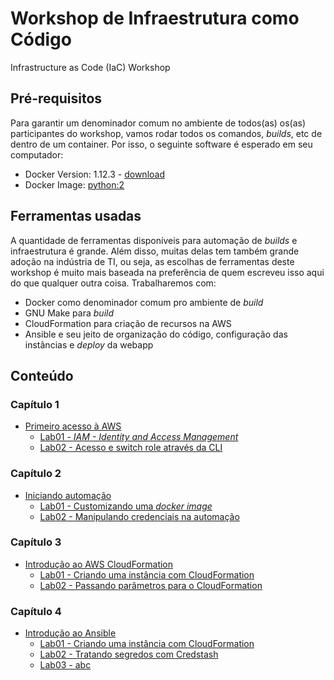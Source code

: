 # Workshop de Infraestrutura como Código
Infrastructure as Code (IaC) Workshop

## Pré-requisitos
Para garantir um denominador comum no ambiente de todos(as) os(as) participantes do workshop, vamos rodar todos os comandos, _builds_, etc de dentro de um container. Por isso, o seguinte software é esperado em seu computador:

* Docker Version: 1.12.3 - [download](https://www.docker.com/products/overview#/install_the_platform)
* Docker Image: [python:2](https://hub.docker.com/_/python/)

## Ferramentas usadas
A quantidade de ferramentas disponíveis para automação de _builds_ e infraestrutura é grande. Além disso, muitas delas tem também grande adoção na indústria de TI, ou seja, as escolhas de ferramentas deste workshop é muito mais baseada na preferência de quem escreveu isso aqui do que qualquer outra coisa. Trabalharemos com:

  * Docker como denominador comum pro ambiente de _build_
  * GNU Make para _build_
  * CloudFormation para criação de recursos na AWS
  * Ansible e seu jeito de organização do código, configuração das instâncias e _deploy_ da webapp

## Conteúdo

### Capítulo 1
  * [Primeiro acesso à AWS](capitulo1/)
    * [Lab01 - _IAM - Identity and Access Management_](capitulo1/lab01.md)
    * [Lab02 - Acesso e switch role através da CLI](capitulo1/lab02.md)

### Capítulo 2
  * [Iniciando automação](capitulo2/)
    * [Lab01 - Customizando uma _docker image_](capitulo2/lab01.md)
    * [Lab02 - Manipulando credenciais na automação](capitulo2/lab02.md)

### Capítulo 3
  * [Introdução ao AWS CloudFormation](capitulo3/)
    * [Lab01 - Criando uma instância com CloudFormation](capitulo3/lab01.md)
    * [Lab02 - Passando parâmetros para o CloudFormation](capitulo3/lab02.md)

### Capítulo 4
  * [Introdução ao Ansible](capitulo4/)
    * [Lab01 - Criando uma instância com CloudFormation](capitulo4/lab01.md)
    * [Lab02 - Tratando segredos com Credstash](capitulo4/lab02.md)
    * [Lab03 - abc](capitulo4/lab03.md)

